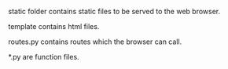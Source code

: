 static folder contains static files to be served to the web browser.

template contains html files.

routes.py contains routes which the browser can call.

*.py are function files.